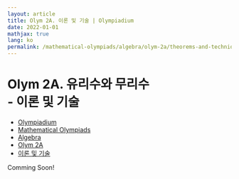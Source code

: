 ```yaml
---
layout: article
title: Olym 2A. 이론 및 기술 | Olympiadium
date: 2022-01-01
mathjax: true
lang: ko
permalink: /mathematical-olympiads/algebra/olym-2a/theorems-and-techniques/
---
```

# Olym 2A. 유리수와 무리수 <br> <ssup> - 이론 및 기술</ssup>

<ul class="breadcrumb">
	<li><a href="{{ site.url }}">Olympiadium</a></li> 
	<li><a href="{{ site.url }}mathematical-olympiads/">Mathematical Olympiads</a></li> 
	<li><a href="{{ site.url }}mathematical-olympiads/algebra/">Algebra</a></li> 
	<li><a href="{{ site.url }}mathematical-olympiads/algebra/olym-2a/">Olym 2A</a></li> 
	<li><a href="{{ site.url }}mathematical-olympiads/algebra/olym-2a/theorems-and-techniques/">이론 및 기술</a></li>
</ul>

Comming Soon!
